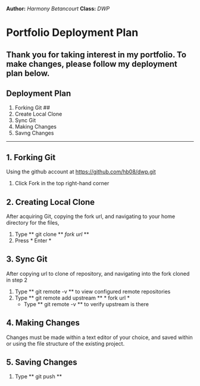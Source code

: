 **Author:** *Harmony Betancourt*
**Class:** *DWP*
# Portfolio Deployment Plan
Thank you for taking interest in my portfolio. To make changes, please follow my deployment plan below.
---
## Deployment Plan

1. Forking Git ##
2. Create Local Clone
3. Sync Git
4. Making Changes
5. Savng Changes
---
## 1.  Forking Git ##
Using the github account at https://github.com/hb08/dwp.git
  1.  Click Fork in the top right-hand corner
  
## 2.  Creating Local Clone ##
After acquiring Git, copying the fork url, and navigating to your home directory for the files,
  1.  Type ** git clone ** _fork url_ **
  2.  Press * Enter *

## 3. Sync Git   ##
After copying url to clone of repository, and navigating into the fork cloned in step 2
  1.  Type ** git remote -v ** to view configured remote repositories 
  2.  Type ** git remote add upstream ** * fork url *
  		- Type ** git remote -v ** to verify upstream is there 

## 4.  Making Changes ##
Changes must be made within a text editor of your choice, and saved within or using the file structure of the existing project.

## 5.  Saving Changes ##
  1. Type ** git push **


